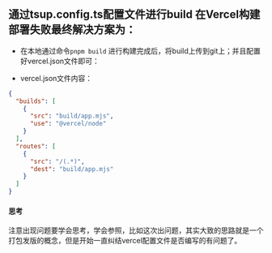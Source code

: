 ## 通过tsup.config.ts配置文件进行build 在Vercel构建部署失败最终解决方案为：
- 在本地通过命令`pnpm build` 进行构建完成后，将build上传到git上；并且配置好vercel.json文件即可：

- vercel.json文件内容：
```json
{
  "builds": [
    {
      "src": "build/app.mjs",
      "use": "@vercel/node"
    }
  ],
  "routes": [
    {
      "src": "/(.*)",
      "dest": "build/app.mjs"
    }
  ]
}

```


#### 思考
注意出现问题要学会思考，学会参照，比如这次出问题，其实大致的思路就是一个打包发版的概念，但是开始一直纠结vercel配置文件是否编写的有问题了。